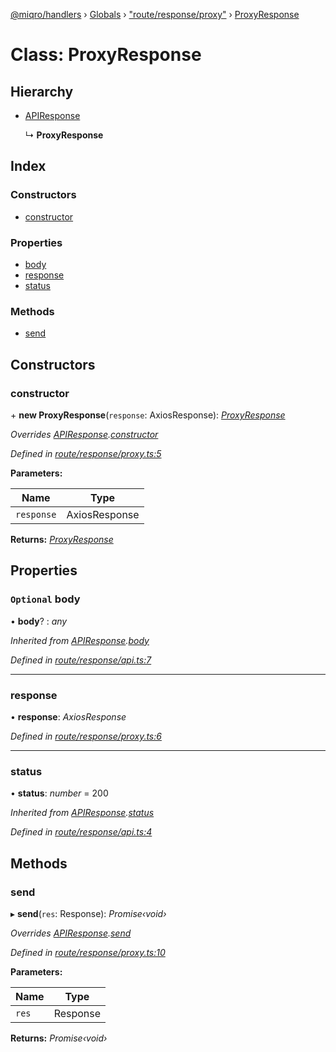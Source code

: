 [@miqro/handlers](../README.md) › [Globals](../globals.md) › ["route/response/proxy"](../modules/_route_response_proxy_.md) › [ProxyResponse](_route_response_proxy_.proxyresponse.md)

# Class: ProxyResponse

## Hierarchy

* [APIResponse](_route_response_api_.apiresponse.md)

  ↳ **ProxyResponse**

## Index

### Constructors

* [constructor](_route_response_proxy_.proxyresponse.md#constructor)

### Properties

* [body](_route_response_proxy_.proxyresponse.md#optional-body)
* [response](_route_response_proxy_.proxyresponse.md#response)
* [status](_route_response_proxy_.proxyresponse.md#status)

### Methods

* [send](_route_response_proxy_.proxyresponse.md#send)

## Constructors

###  constructor

\+ **new ProxyResponse**(`response`: AxiosResponse): *[ProxyResponse](_route_response_proxy_.proxyresponse.md)*

*Overrides [APIResponse](_route_response_api_.apiresponse.md).[constructor](_route_response_api_.apiresponse.md#constructor)*

*Defined in [route/response/proxy.ts:5](https://github.com/claukers/miqro-express/blob/56b5831/src/route/response/proxy.ts#L5)*

**Parameters:**

Name | Type |
------ | ------ |
`response` | AxiosResponse |

**Returns:** *[ProxyResponse](_route_response_proxy_.proxyresponse.md)*

## Properties

### `Optional` body

• **body**? : *any*

*Inherited from [APIResponse](_route_response_api_.apiresponse.md).[body](_route_response_api_.apiresponse.md#optional-body)*

*Defined in [route/response/api.ts:7](https://github.com/claukers/miqro-express/blob/56b5831/src/route/response/api.ts#L7)*

___

###  response

• **response**: *AxiosResponse*

*Defined in [route/response/proxy.ts:6](https://github.com/claukers/miqro-express/blob/56b5831/src/route/response/proxy.ts#L6)*

___

###  status

• **status**: *number* = 200

*Inherited from [APIResponse](_route_response_api_.apiresponse.md).[status](_route_response_api_.apiresponse.md#status)*

*Defined in [route/response/api.ts:4](https://github.com/claukers/miqro-express/blob/56b5831/src/route/response/api.ts#L4)*

## Methods

###  send

▸ **send**(`res`: Response): *Promise‹void›*

*Overrides [APIResponse](_route_response_api_.apiresponse.md).[send](_route_response_api_.apiresponse.md#send)*

*Defined in [route/response/proxy.ts:10](https://github.com/claukers/miqro-express/blob/56b5831/src/route/response/proxy.ts#L10)*

**Parameters:**

Name | Type |
------ | ------ |
`res` | Response |

**Returns:** *Promise‹void›*
